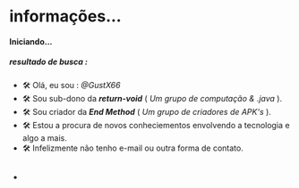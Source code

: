 
# informações...


#### Iniciando...
##### *resultado de busca :* 
- 🛠️​ Olá, eu  sou : *@GustX66*
- 🛠️ Sou sub-dono da ***return-void*** ( *Um grupo de computação & .java* ).
- 🛠️​ Sou criador da ***End Method*** ( *Um grupo de criadores de APK's* ).
- 🛠️​ Estou a procura de novos conheciementos envolvendo a tecnologia e algo a mais.
- 🛠️​ Infelizmente não tenho e-mail ou outra forma de contato.
- ##
